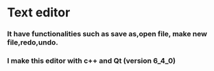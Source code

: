 # Text editor

### It have functionalities such as save as,open file, make new file,redo,undo.
### I make this editor with c++ and Qt (version 6_4_0)
